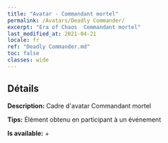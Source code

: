```yaml
---
title: "Avatar - Commandant mortel"
permalink: /Avatars/Deadly Commander/
excerpt: "Era of Chaos  Commandant mortel"
last_modified_at: 2021-04-21
locale: fr
ref: "Deadly Commander.md"
toc: false
classes: wide
---
```

## Détails

 **Description:** Cadre d'avatar Commandant mortel 

 **Tips:** Élément obtenu en participant à un événement 

 **Is available:**  + 


